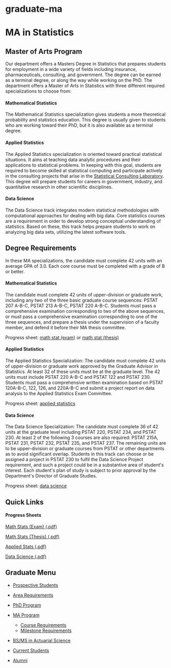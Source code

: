 # graduate-ma

# MA in Statistics

## Master of Arts Program

Our department offers a Masters Degree in Statistics that prepares students for employment in a wide variety of fields including insurance, pharmaceuticals, consulting, and government. The degree can be earned as a terminal degree, or along the way while working on the PhD. The department offers a Master of Arts in Statistics with three different required specializations to choose from:

#### Mathematical Statistics

The Mathematical Statistics specialization gives students a more theoretical probability and statistics education. This degree is usually given to students who are working toward their PhD, but it is also available as a terminal degree.

#### Applied Statistics

The Applied Statistics specialization is oriented toward practical statistical situations. It aims at teaching data analytic procedures and their applications to statistical problems. In keeping with this goal, students are required to become skilled at statistical computing and participate actively in the consulting projects that arise in the [Statistical Consulting Laboratory](http://www.pstat.ucsb.edu/statlab.htm). This degree will prepare students for careers in government, industry, and quantitative research in other scientific disciplines.

#### Data Science

The Data Science track integrates modern statistical methodologies with computational approaches for dealing with big data. Core statistics courses are a requirement in order to develop strong conceptual understanding of statistics. Based on these, this track helps prepare students to work on analyzing big data sets, utilizing the latest software tools.

## Degree Requirements

In these MA specializations, the candidate must complete 42 units with an average GPA of 3.0. Each core course must be completed with a grade of B or better.

#### Mathematical Statistics

The candidate must complete 42 units of upper-division or graduate work, including any two of the three basic graduate course sequences: PSTAT 207 A-B-C, PSTAT 213 A-B-C, PSTAT 220 A-B-C. Students must pass a comprehensive examination corresponding to two of the above sequences, or must pass a comprehensive examination corresponding to one of the three sequences, and prepare a thesis under the supervision of a faculty member, and defend it before their MA thesis committee.

Progress sheet: [math stat (exam)](https://my.sa.ucsb.edu/catalog/Current/Documents/2022_Majors/GRAD/PSTAT/MA-STATISTICS-MATHEMATICAL-STATISTICS-SPECIALIZATION-PLANII-2022-23.pdf) or [math stat (thesis)](https://my.sa.ucsb.edu/catalog/Current/Documents/2022_Majors/GRAD/PSTAT/MA-STATISTICS-MATHEMATICAL-STATISTICS-SPECIALIZATION-PLANI-2022-23.pdf)

#### Applied Statistics

The Applied Statistics Specialization: The candidate must complete 42 units of upper-division or graduate work approved by the Graduate Advisor in Statistics. At least 32 of these units must be at the graduate level. The 42 units must include PSTAT 220 A-B-C and PSTAT 122 and PSTAT 230. Students must pass a comprehensive written examination based on PSTAT 120A-B-C, 122, 126, and 220A-B-C and submit a project report on data analysis to the Applied Statistics Exam Committee.

Progress sheet: [applied statistics](https://my.sa.ucsb.edu/catalog/Current/Documents/2022_Majors/GRAD/PSTAT/MA-STATISTICS-APPLIED-STATISTICS-SPECIALIZATION-2022-23.pdf)

#### Data Science

The Data Science Specialization: The candidate must complete 36 of 42 units at the graduate level including PSTAT 220, PSTAT 234, and PSTAT 230. At least 2 of the following 3 courses are also required: PSTAT 215A, PSTAT 231, PSTAT 232, PSTAT 235, and PSTAT 237. The remaining units are to be upper-division or graduate courses from PSTAT or other departments as to avoid significant overlap. Students in this track can choose or be assigned a project in PSTAT 230 to fulfil the Data Science Project requirement, and such a project could be in a substantive area of student's interest. Each student's plan of study is subject to prior approval by the Department's Director of Graduate Studies.

Progress sheet: [data science](https://my.sa.ucsb.edu/catalog/Current/Documents/2022_Majors/GRAD/PSTAT/MA-STATISTICS-DATA-SCIENCE-SPECIALIZATION-PLAN-II-2022-23.pdf)

## Quick Links

#### Progress Sheets

[Math Stats (Exam) (.pdf)](/sites/default/files/sitefiles/MA-STATISTICS-MATHEMATICAL-STATISTICS-SPECIALIZATION-PLANII-Exam-2023-24.pdf)

[Math Stats (Thesis) (.pdf)](/sites/default/files/sitefiles/MA-STATISTICS-MATHEMATICAL-STATISTICS-SPECIALIZATION-PLANI-Thesis-2023-24.pdf)

[Applied Stats (.pdf)](/sites/default/files/sitefiles/MA-STATISTICS-APPLIED-STATISTICS-SPECIALIZATION-2023-24.pdf)

[Data Science (.pdf)](/sites/default/files/sitefiles/MA-STATISTICS-DATA-SCIENCE-SPECIALIZATION-PLAN-II-2023-24.pdf)

## Graduate Menu

- [Prospective Students](/graduate/prospective "Prospective Students")
- [Area Requirements](/graduate/area-requirements "Graduate Area Requirements")
- [PhD Program](/graduate/phd "PhD in Statistics and Applied Probability")
- [MA Program](/graduate/ma "MA in Statistics")
  
  - [Course Requirements](/graduate/ma/course-requirements "MA Course Requirements")
  - [Milestone Requirements](/graduate/ma/requirements "MA Milestone Requirements")
- [BS/MS in Actuarial Science](/undergrad/actuarial-science/bs-ms "BS/MS in Actuarial Science")
- [Current Students](/graduate/current "Current Graduate Students")
- [Alumni](/graduate/alumni "Graduate Alumni")